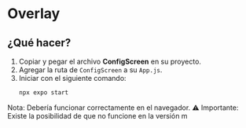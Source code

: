 # Overlay

## ¿Qué hacer?

1. Copiar y pegar el archivo **ConfigScreen** en su proyecto.
2. Agregar la ruta de `ConfigScreen` a su `App.js`.
3. Iniciar con el siguiente comando:
   ```bash
   npx expo start
Nota:
Debería funcionar correctamente en el navegador.
⚠️ Importante: Existe la posibilidad de que no funcione en la versión m
